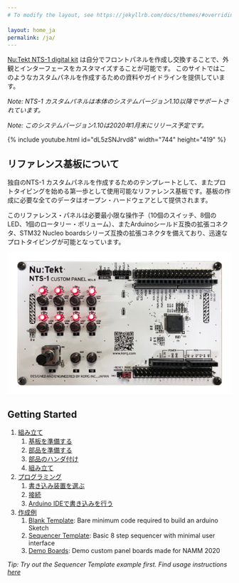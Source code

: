 ```yaml
---
# To modify the layout, see https://jekyllrb.com/docs/themes/#overriding-theme-defaults

layout: home_ja
permalink: /ja/
---
```


[Nu:Tekt NTS-1 digital kit](https://www.korg.com/nts_1) は自分でフロントパネルを作成し交換することで、外観とインターフェースをカスタマイズすることが可能です。
このサイトではこのようなカスタムパネルを作成するための資料やガイドラインを提供しています。

_Note: NTS-1 カスタムパネルは本体のシステムバージョン1.10以降でサポートされています。_

_Note: このシステムバージョン1.10は2020年1月末にリリース予定です。_

{% include youtube.html id="dL5zSNJrvd8" width="744" height="419" %}

## リファレンス基板について

独自のNTS-1 カスタムパネルを作成するためのテンプレートとして、またプロトタイピングを始める第一歩として使用可能なリファレンス基板です。基板の作成に必要な全てのデータはオープン・ハードウェアとして提供されます。

このリファレンス・パネルは必要最小限な操作子（10個のスイッチ、8個のLED、1個のロータリー・ボリューム）、またArduinoシールド互換の拡張コネクタ、STM32 Nucleo boardsシリーズ互換の拡張コネクタを備えており、迅速なプロトタイピングが可能となっています。

![Reference Custom Panel Board](assets/NTS-1_ref_cp_revb_front.jpg)

## Getting Started

 1. [組み立て](doc/assembly/)
    1. [基板を準備する](doc/assembly/#基板を準備する)
    2. [部品を準備する](doc/assembly/#部品を準備する)
    3. [部品のハンダ付け](doc/assembly/#部品のハンダ付け)
    4. [組み立て](doc/assembly/#組み立て)
 2. [プログラミング](doc/programming/)
    1. [書き込み装置を選ぶ](doc/programming/#書き込み装置を選ぶ)
    2. [接続](doc/programming/#接続)
    3. [Arduino IDEで書き込みを行う](doc/programming/#arduino-ideで書き込みを行う)
 3. [作成例](doc/examples/)
    1. [Blank Template](doc/demo/#blank-template): Bare minimum code required to build an arduino Sketch
    2. [Sequencer Template](doc/demo/#sequencer-template): Basic 8 step sequencer with minimal user interface
    3. [Demo Boards](doc/demo/#demo-boards): Demo custom panel boards made for NAMM 2020

_Tip: Try out the Sequencer Template example first. Find usage instructions [here](doc/examples/#sequencer-template)_
